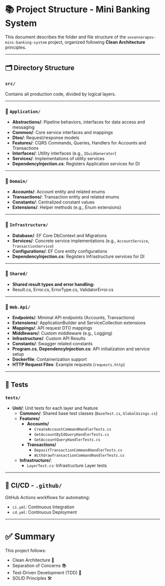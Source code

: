 # 📚 Project Structure - Mini Banking System

This document describes the folder and file structure of the `sovannarapov-mini-banking-system` project, organized following **Clean Architecture** principles.

---

## 🗂️ Directory Structure

### `src/`
Contains all production code, divided by logical layers.

---

### 🔹 `Application/`

- **Abstractions/**: Pipeline behaviors, interfaces for data access and messaging
- **Common/**: Core service interfaces and mappings
- **Dtos/**: Request/response models
- **Features/**: CQRS Commands, Queries, Handlers for Accounts and Transactions
- **Interfaces/**: Utility interfaces (e.g., `IGuidGenerator`)
- **Services/**: Implementations of utility services
- **DependencyInjection.cs**: Registers Application services for DI

---

### 🔹 `Domain/`

- **Accounts/**: Account entity and related enums
- **Transactions/**: Transaction entity and related enums
- **Constants/**: Centralized constant values
- **Extensions/**: Helper methods (e.g., Enum extensions)

---

### 🔹 `Infrastructure/`

- **Database/**: EF Core DbContext and Migrations
- **Services/**: Concrete service implementations (e.g., `AccountService`, `TransactionService`)
- **Configurations/**: EF Core entity configurations
- **DependencyInjection.cs**: Registers Infrastructure services for DI

---

### 🔹 `Shared/`

- **Shared result types and error handling:**
- Result.cs, Error.cs, ErrorType.cs, ValidatorError.cs

---

### 🔹 `Web.Api/`

- **Endpoints/**: Minimal API endpoints (Accounts, Transactions)
- **Extensions/**: ApplicationBuilder and ServiceCollection extensions
- **Mappings/**: API request DTO mappings
- **Middleware/**: Custom middleware (e.g., Logging)
- **Infrastructure/**: Custom API Results
- **Constants/**: Swagger related constants
- **Program.cs**, **DependencyInjection.cs**: API initialization and service setup
- **Dockerfile**: Containerization support
- **HTTP Request Files**: Example requests (`requests.http`)

---

## 🧪 Tests

### `tests/`

- **Unit/**: Unit tests for each layer and feature
    - **Common/**: Shared base test classes (`BaseTest.cs`, `GlobalUsings.cs`)
    - **Features/**
        - **Accounts/**
            - `CreateAccountCommandHandlerTests.cs`
            - `GetAccountByIdQueryHandlerTests.cs`
            - `GetAccountQueryHandlerTests.cs`
        - **Transactions/**
            - `DepositTransactionCommandHandlerTests.cs`
            - `WithdrawTransactionCommandHandlerTests.cs`
    - **Infrastructure/**:
        - `LayerTest.cs`: Infrastructure Layer tests

---

## 🔄 CI/CD - `.github/`

GitHub Actions workflows for automating:

- `ci.yml`: Continuous Integration
- `cd.yml`: Continuous Deployment

---

# ✅ Summary

This project follows:

- Clean Architecture 🧹
- Separation of Concerns 📚
- Test-Driven Development (TDD) 🧪
- SOLID Principles 🛠️
